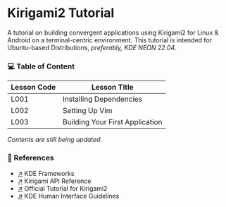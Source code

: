 # Kirigami2 Tutorial
A tutorial on building convergent applications using Kirigami2 for Linux &amp; Android on a terminal-centric environment. This tutorial is intended for Ubuntu-based Distributions, *preferably, KDE NEON 22.04*. 

### :computer: Table of Content

|Lesson Code|Lesson Title|
|-----------|---|
|L001       |Installing Dependencies|
|L002       |Setting Up Vim|
|L003       |Building Your First Application|

*Contents are still being updated.*

### :link: References
+ [:arrow_upper_right:](https://api.kde.org/frameworks/index.html) KDE Frameworks <br/>
+ [:arrow_upper_right:](https://api.kde.org/frameworks/kirigami/html/index.html) Kirigami API Reference <br/>
+ [:arrow_upper_right:](https://develop.kde.org/docs/getting-started/kirigami/) Official Tutorial for Kirigami2 <br/>
+ [:arrow_upper_right:](https://develop.kde.org/hig/) KDE Human Interface Guidelines <br/>



